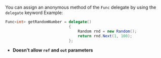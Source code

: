 You can assign an anonymous method of the `Func` delegate by using the `delegate` keyword
Example:
```C#
Func<int> getRandomNumber = delegate() 
							{  
								Random rnd = new Random();  
								return rnd.Next(1, 100);  
							};
```

- **Doesn't allow `ref` and `out` parameters**